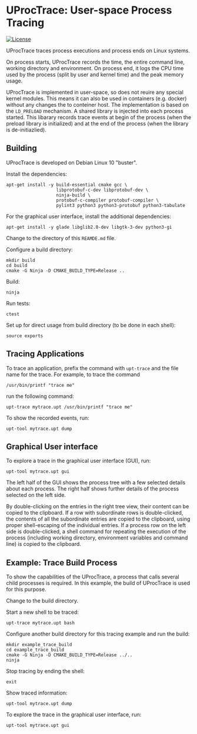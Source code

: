 # UProcTrace: User-space Process Tracing
[![License](https://img.shields.io/badge/license-LGPLv3-blue)](./LICENSE)

UProcTrace traces process executions and process ends on Linux systems.

On process starts, UProcTrace records the time, the entire command line,
working directory and environment. On process end, it logs the CPU time used by
the process (split by user and kernel time) and the peak memory usage.

UProcTrace is implemented in user-space, so does not reuire any special kernel
modules.  This means it can also be used in containers (e.g. docker) without
any changes the to conteiner host.  The implementation is based on the
`LD_PRELOAD` mechanism.  A shared library is injected into each process
started. This libarary records trace events at begin of the process (when the
preload library is initialized) and at the end of the process (when the library
is de-initiazlied).

## Building

UProcTrace is developed on Debian Linux 10 "buster".

Install the dependencies:

```
apt-get install -y build-essential cmake gcc \
                   libprotobuf-c-dev libprotobuf-dev \
                   ninja-build \
                   protobuf-c-compiler protobuf-compiler \
                   pylint3 python3 python3-protobuf python3-tabulate
```

For the graphical user interface, install the additional dependencies:

```
apt-get install -y glade libglib2.0-dev libgtk-3-dev python3-gi
```

Change to the directory of this `REAMDE.md` file.

Configure a build directory:

```
mkdir build
cd build
cmake -G Ninja -D CMAKE_BUILD_TYPE=Release ..
```

Build:

```
ninja
```

Run tests:

```
ctest
```

Set up for direct usage from build directory (to be done in each shell):

```
source exports
```

## Tracing Applications

To trace an application, prefix the command with `upt-trace` and the
file name for the trace.  For example, to trace the command
```
/usr/bin/printf "trace me"
```
run the following command:
```
upt-trace mytrace.upt /usr/bin/printf "trace me"
```

To show the recorded events, run:
```
upt-tool mytrace.upt dump
```

## Graphical User interface

To explore a trace in the graphical user interface (GUI), run:
```
upt-tool mytrace.upt gui
```

The left half of the GUI shows the process tree with a few selected details
about each process.  The right half shows further details of the process
selected on the left side.

By double-clicking on the entries in the right tree view, their content can be
copied to the clipboard. If a row with subordinate rows is double-clicked, the
contents of all the subordinate entries are copied to the clipboard, using
proper shell-escaping of the individual entries. If a process row on the left
side is double-clicked, a shell command for repeating the execution of the
process (including working directory, environment variables and command line)
is copied to the clipboard.

## Example: Trace Build Process

To show the capabilities of the UProcTrace, a process that calls several child
processes is required. In this example, the build of UProcTrace is used for
this purpose.

Change to the build directory.

Start a new shell to be traced:

```
upt-trace mytrace.upt bash
```

Configure another build directory for this tracing example and run the build:

```
mkdir example_trace_build
cd example_trace_build
cmake -G Ninja -D CMAKE_BUILD_TYPE=Release ../..
ninja
```

Stop tracing by ending the shell:

```
exit
```

Show traced information:

```
upt-tool mytrace.upt dump
```

To explore the trace in the graphical user interface, run:

```
upt-tool mytrace.upt gui
```
